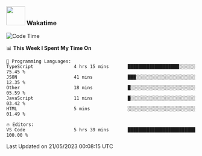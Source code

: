 ### <img src="https://media.giphy.com/media/VgCDAzcKvsR6OM0uWg/giphy.gif" width="50"> Wakatime

  <!--START_SECTION:waka-->
![Code Time](http://img.shields.io/badge/Code%20Time-1%2C411%20hrs%2052%20mins-blue)

📊 **This Week I Spent My Time On** 

```text
💬 Programming Languages: 
TypeScript               4 hrs 15 mins       ███████████████████░░░░░░   75.45 % 
JSON                     41 mins             ███░░░░░░░░░░░░░░░░░░░░░░   12.35 % 
Other                    18 mins             █░░░░░░░░░░░░░░░░░░░░░░░░   05.59 % 
JavaScript               11 mins             █░░░░░░░░░░░░░░░░░░░░░░░░   03.42 % 
HTML                     5 mins              ░░░░░░░░░░░░░░░░░░░░░░░░░   01.49 % 

🔥 Editors: 
VS Code                  5 hrs 39 mins       █████████████████████████   100.00 % 
```


 Last Updated on 21/05/2023 00:08:15 UTC
<!--END_SECTION:waka-->
